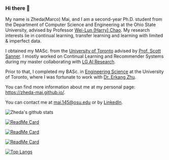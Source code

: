 ### Hi there 👋


My name is Zheda(Marco) Mai, and I am a second-year Ph.D. student from the Department of Computer Science and Engineering at the Ohio State University, advised by Professor [Wei-Lun (Harry) Chao](https://sites.google.com/view/wei-lun-harry-chao). My research interests lie in continual learning, transfer learning and learning with limited & imperfect data.  

I obtained my MASc. from the [University of Toronto](https://www.utoronto.ca/) advised by [Prof. Scott Sanner](https://d3m.mie.utoronto.ca/members/ssanner/). I mostly worked on Continual Learning and Recommender Systems during my master collaborating with [LG AI Research](https://www.lgresearch.ai/).

Prior to that, I  completed my BASc. in [Engineering Science](https://engsci.utoronto.ca/) at the University of Toronto, where I was fortunate to work with [Dr. Erkang Zhu](http://ekzhu.com/).

You can find more information about me at my personal page: https://zheda-mai.github.io/.

You can contact me at mai.145@osu.edu or by [LinkedIn](https://www.linkedin.com/in/zheda-mai-574a0b85/).

![Zheda's github stats](https://github-readme-stats.vercel.app/api?username=raptormai&show_icons=true&count_private=true&include_all_commits=true)

[![ReadMe Card](https://github-readme-stats.vercel.app/api/pin/?username=raptormai&repo=online-continual-learning&)](https://github.com/RaptorMai/online-continual-learning)

[![ReadMe Card](https://github-readme-stats.vercel.app/api/pin/?username=raptormai&repo=CVPR20_CLVision_challenge&)](https://github.com/RaptorMai/CVPR20_CLVision_challenge)

[![ReadMe Card](https://github-readme-stats.vercel.app/api/pin/?username=raptormai&repo=Deep-AutoEncoder-Recommendation&)](https://github.com/RaptorMai/Deep-AutoEncoder-Recommendation)


[![Top Langs](https://github-readme-stats.vercel.app/api/top-langs/?username=raptormai&layout=compact)](https://github.com/anuraghazra/github-readme-stats)

<!--
**RaptorMai/RaptorMai** is a ✨ _special_ ✨ repository because its `README.md` (this file) appears on your GitHub profile.

Here are some ideas to get you started:

- 🔭 I’m currently working on ...
- 🌱 I’m currently learning ...
- 👯 I’m looking to collaborate on ...
- 🤔 I’m looking for help with ...
- 💬 Ask me about ...
- 📫 How to reach me: ...
- 😄 Pronouns: ...
- ⚡ Fun fact: ...
-->
